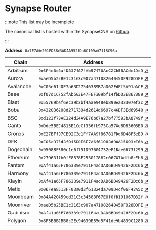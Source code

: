 # Synapse Router

:::note This list may be incomplete

The canonical list is hosted within the SynapseCNS on [Github](https://github.com/synapsecns/synapse-contracts).

:::

**Address**: `0x7E7A0e201FD38d3ADAA9523Da6C109a07118C96a`

| Chain     | Address                                      |
|-----------|----------------------------------------------|
| Arbitrum  | `0x6F4e8eBa4D337f874Ab57478AcC2Cb5BACdc19c9` [↗](https://arbiscan.io/address/0x6F4e8eBa4D337f874Ab57478AcC2Cb5BACdc19c9) |
| Aurora    | `0xaeD5b25BE1c3163c907a471082640450F928DDFE` [↗](https://explorer.mainnet.aurora.dev/address/0xaeD5b25BE1c3163c907a471082640450F928DDFE/transactions) |
| Avalanche | `0xC05e61d0E7a63D27546389B7aD62FdFf5A91aACE` [↗](https://snowtrace.io/address/0xC05e61d0E7a63D27546389B7aD62FdFf5A91aACE) |
| Base      | `0xf07d1C752fAb503E47FEF309bf14fbDD3E867089` [↗](https://basescan.org/address/0xf07d1C752fAb503E47FEF309bf14fbDD3E867089) |
| Blast     | `0x55769baf6ec39b3bf4aae948eb890ea33307ef3c` [↗](https://blastscan.io/address/0x55769baf6ec39b3bf4aae948eb890ea33307ef3c) |
| Boba      | `0x432036208d2717394d2614d6697c46DF3Ed69540` [↗](https://blockexplorer.boba.network/address/0x432036208d2717394d2614d6697c46DF3Ed69540/transactions) |
| BSC       | `0xd123f70AE324d34A9E76b67a27bf77593bA8749f` [↗](https://bscscan.com/address/0xd123f70AE324d34A9E76b67a27bf77593bA8749f) |
| Canto     | `0xDde5BEC4815E1CeCf336fb973Ca578e8D83606E0` [↗](https://evm.explorer.canto.io/address/0xDde5BEC4815E1CeCf336fb973Ca578e8D83606E0) |
| Cronos    | `0xE27BFf97CE92C3e1Ff7AA9f86781FDd6D48F5eE9` [↗](https://cronoscan.com/address/0xE27BFf97CE92C3e1Ff7AA9f86781FDd6D48F5eE9) |
| DFK       | `0xE05c976d3f045D0E6E7A6f61083d98A15603cF6A` [↗](https://subnets.avax.network/defi-kingdoms/dfk-chain/explorer/address/0xE05c976d3f045D0E6E7A6f61083d98A15603cF6A) |
| Dogechain | `0x9508BF380c1e6f751D97604732eF1Bae6673f299` [↗](https://explorer.dogechain.dog/address/0x9508BF380c1e6f751D97604732eF1Bae6673f299) |
| Ethereum  | `0x2796317b0fF8538F253012862c06787Adfb8cEb6` [↗](https://etherscan.io/address/0x2796317b0fF8538F253012862c06787Adfb8cEb6) |
| Fantom    | `0xAf41a65F786339e7911F4acDAD6BD49426F2Dc6b` [↗](https://ftmscan.com/address/0xAf41a65F786339e7911F4acDAD6BD49426F2Dc6b) |
| Harmony   | `0xAf41a65F786339e7911F4acDAD6BD49426F2Dc6b` [↗](https://explorer.harmony.one/address/0xaf41a65f786339e7911f4acdad6bd49426f2dc6b) |
| Klaytn    | `0xAf41a65F786339e7911F4acDAD6BD49426F2Dc6b` [↗](https://scope.klaytn.com/account/0xAf41a65F786339e7911F4acDAD6BD49426F2Dc6b?tabId=txList) |
| Metis     | `0x06Fea8513FF03a0d3f61324da709D4cf06F42A5c` [↗](https://andromeda-explorer.metis.io/address/0x06Fea8513FF03a0d3f61324da709D4cf06F42A5c) |
| Moonbeam  | `0x84A420459cd31C3c34583F67E0f0fB191067D32f` [↗](https://moonscan.io/address/0x84A420459cd31C3c34583F67E0f0fB191067D32f) |
| Moonriver | `0xaeD5b25BE1c3163c907a471082640450F928DDFE` [↗](https://moonriver.moonscan.io/address/0xaeD5b25BE1c3163c907a471082640450F928DDFE) |
| Optimism  | `0xAf41a65F786339e7911F4acDAD6BD49426F2Dc6b` [↗](https://optimistic.etherscan.io/address/0xAf41a65F786339e7911F4acDAD6BD49426F2Dc6b) |
| Polygon   | `0x8F5BBB2BB8c2Ee94639E55d5F41de9b4839C1280` [↗](https://polygonscan.com/address/0x8F5BBB2BB8c2Ee94639E55d5F41de9b4839C1280) |
